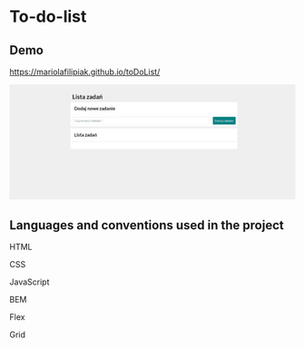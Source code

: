 ﻿# To-do-list
 
 ## Demo
 
https://mariolafilipiak.github.io/toDoList/
 
![gif](https://github.com/MariolaFilipiak/toDoList/blob/main/images/gif.gif?raw=true)


## Languages and conventions used in the project

HTML

CSS

JavaScript

BEM

Flex

Grid

